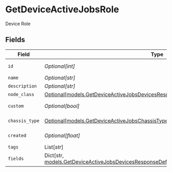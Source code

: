 # GetDeviceActiveJobsRole

Device Role


## Fields

| Field                                                                                                                                                                                   | Type                                                                                                                                                                                    | Required                                                                                                                                                                                | Description                                                                                                                                                                             |
| --------------------------------------------------------------------------------------------------------------------------------------------------------------------------------------- | --------------------------------------------------------------------------------------------------------------------------------------------------------------------------------------- | --------------------------------------------------------------------------------------------------------------------------------------------------------------------------------------- | --------------------------------------------------------------------------------------------------------------------------------------------------------------------------------------- |
| `id`                                                                                                                                                                                    | *Optional[int]*                                                                                                                                                                         | :heavy_minus_sign:                                                                                                                                                                      | Device Role identifier                                                                                                                                                                  |
| `name`                                                                                                                                                                                  | *Optional[str]*                                                                                                                                                                         | :heavy_minus_sign:                                                                                                                                                                      | Name                                                                                                                                                                                    |
| `description`                                                                                                                                                                           | *Optional[str]*                                                                                                                                                                         | :heavy_minus_sign:                                                                                                                                                                      | Description                                                                                                                                                                             |
| `node_class`                                                                                                                                                                            | [Optional[models.GetDeviceActiveJobsDevicesResponseDefaultNodeClass]](../models/getdeviceactivejobsdevicesresponsedefaultnodeclass.md)                                                  | :heavy_minus_sign:                                                                                                                                                                      | Node Class                                                                                                                                                                              |
| `custom`                                                                                                                                                                                | *Optional[bool]*                                                                                                                                                                        | :heavy_minus_sign:                                                                                                                                                                      | Is custom node role?                                                                                                                                                                    |
| `chassis_type`                                                                                                                                                                          | [Optional[models.GetDeviceActiveJobsChassisType]](../models/getdeviceactivejobschassistype.md)                                                                                          | :heavy_minus_sign:                                                                                                                                                                      | Chassis Type                                                                                                                                                                            |
| `created`                                                                                                                                                                               | *Optional[float]*                                                                                                                                                                       | :heavy_minus_sign:                                                                                                                                                                      | Date created                                                                                                                                                                            |
| `tags`                                                                                                                                                                                  | List[*str*]                                                                                                                                                                             | :heavy_minus_sign:                                                                                                                                                                      | Tags                                                                                                                                                                                    |
| `fields`                                                                                                                                                                                | Dict[str, [models.GetDeviceActiveJobsDevicesResponseDefaultApplicationJSONResponseBodyFields](../models/getdeviceactivejobsdevicesresponsedefaultapplicationjsonresponsebodyfields.md)] | :heavy_minus_sign:                                                                                                                                                                      | Custom Fields                                                                                                                                                                           |